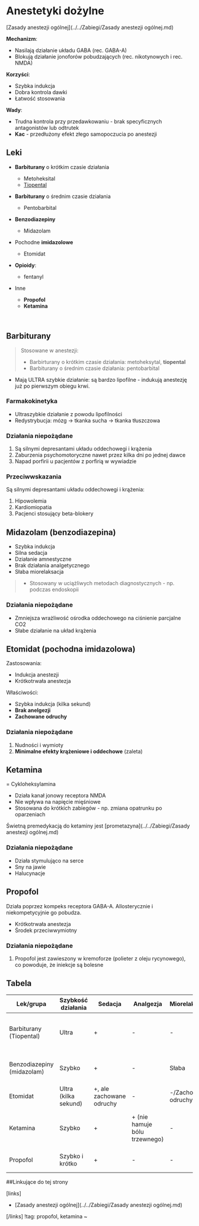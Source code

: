 # Anestetyki dożylne

[Zasady anestezji ogólnej](../../Zabiegi/Zasady anestezji ogólnej.md)



**Mechanizm**:

- Nasilają działanie układu GABA (rec. GABA-A)
- Blokują działanie jonoforów pobudzających (rec. nikotynowych i rec. NMDA)

**Korzyści**:

- Szybka indukcja
- Dobra kontrola dawki
- Łatwość stosowania

**Wady**:

- Trudna kontrola przy przedawkowaniu - brak specyficznych antagonistów lub odtrutek
- **Kac** - przedłużony efekt złego samopoczucia po anestezji





## Leki

- **Barbiturany** o krótkim czasie działania
  - Metoheksital
  - <u>Tiopental</u>
- **Barbiturany** o średnim czasie działania
  - Pentobarbital
- **Benzodiazepiny**
  - Midazolam
- Pochodne **imidazolowe**
  - Etomidat
- **Opioidy**:
  - fentanyl
- Inne
  - **Propofol**
  - **Ketamina**

  ​



## Barbiturany

> Stosowane w anestezji:
>
> - Barbirturany o krótkim czasie działania: metoheksytal, **tiopental**
> - Barbiturany o średnim czasie działania: pentobarbital

- Mają ULTRA szybkie działanie: są bardzo lipofilne - indukują anestezję już po pierwszym obiegu krwi.





### Farmakokinetyka

- Ultraszybkie działanie z powodu lipofilności
- Redystrybucja: mózg → tkanka sucha → tkanka tłuszczowa





### Działania niepożądane

1. Są silnymi depresantami układu oddechowegi i krążenia
2. Zaburzenia psychomotoryczne nawet przez kilka dni po jednej dawce
3. Napad porfirii u pacjentów z porfirią w wywiadzie





### Przeciwwskazania

Są silnymi depresantami układu oddechowegi i krążenia:

1. Hipowolemia
2. Kardiomiopatia
3. Pacjenci stosujący beta-blokery





## Midazolam (benzodiazepina)

- Szybka indukcja
- Silna sedacja
- Działanie amnestyczne
- Brak działania analgetycznego
- Słaba miorelaksacja

> - Stosowany w uciążliwych metodach diagnostycznych - np. podczas endoskopii



### Działania niepożądane

- Zmniejsza wrażliwość ośrodka oddechowego na ciśnienie parcjalne CO2
- Słabe działanie na układ krążenia





## Etomidat (pochodna imidazolowa)

Zastosowania:

- Indukcja anestezji
- Krótkotrwała anestezja

Właściwości:

- Szybka indukcja (kilka sekund)
- **Brak anelgezji**
- **Zachowane odruchy**





### Działania niepożądane

1. Nudności i wymioty
2. **Minimalne efekty krążeniowe i oddechowe** (zaleta)





## Ketamina

= Cykloheksylamina

- Działa kanał jonowy receptora NMDA
- Nie wpływa na napięcie mięśniowe
- Stosowana do krótkich zabiegów - np. zmiana opatrunku po oparzeniach


Świetną premedykacją do ketaminy jest [prometazyna](../../Zabiegi/Zasady anestezji ogólnej.md)




### Działania niepożądane

- Działa stymulująco na serce
- Sny na jawie
- Halucynacje





## Propofol

Działa poprzez kompeks receptora GABA-A. Allosterycznie i niekompetycyjnie go pobudza.

- Krótkotrwała anestezja
- Środek przeciwwymiotny



### Działania niepożądane

1. Propofol jest zawieszony w kremoforze (polieter z oleju rycynowego), co powoduje, że iniekcje są bolesne



## Tabela

| Lek/grupa                   | Szybkość działania   | Sedacja                  | Analgezja                     | Miorelaksacja       | Amnezja | Działania niepożądane                    | Zastosowanie                             |
| --------------------------- | -------------------- | ------------------------ | ----------------------------- | ------------------- | ------- | ---------------------------------------- | ---------------------------------------- |
| Barbiturany  (Tiopental)    | Ultra                | +                        | -                             | -                   | -       | Silne depresanty układu  oddechowego i krążenia |                                          |
| Benzodiazepiny  (midazolam) | Szybko               | +                        | -                             | Słaba               | +       | Mniejsza depresja układu  oddechowego    | Uciążliwe metody diagnostyczna           |
| Etomidat                    | Ultra (kilka sekund) | +, ale zachowane odruchy | -                             | -/Zachowane odruchy | -       | Mało: nudności i wymioty                 | Krótkotrwała anestezja i  indukcja       |
| Ketamina                    | Szybko               | +                        | + (nie hamuje bólu trzewnego) | -                   | -       | Halucynacje i sny na jawie               | Krótkie zabiegi (np.. Zmiana  opatrunku po oparzeniach) |
| Propofol                    | Szybko i krótko      | +                        | -                             | -                   | -       | Bolesne iniekcje                         | Krótkotrwała anestezja i  indukcja       |



##Linkujące do tej strony

[links]

- [Zasady anestezji ogólnej](../../Zabiegi/Zasady anestezji ogólnej.md)


[/links]
!tag: propofol, ketamina
~











